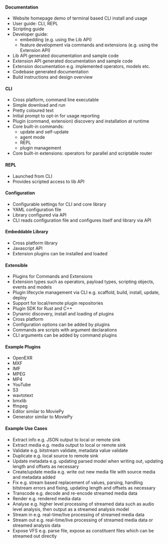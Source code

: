 #### Documentation
- Website homepage demo of terminal based CLI install and usage
- User guide: CLI, REPL
- Scripting guide
- Developer guide: 
    - embedding (e.g. using the Lib API)
    - feature development via commands and extensions (e.g. using the Extension API)
- Lib API generated documentation and sample code
- Extension API generated documentation and sample code
- Extension documentation e.g. implemented operators, models etc.
- Codebase generated documentation
- Build instructions and design overview

#### CLI
- Cross platform, command line executable
- Simple download and run
- Pretty coloured text
- Initial prompt to opt-in for usage reporting
- Plugin (command, extension) discovery and installation at runtime
- Core built-in commands:
	- update and self-update
	- agent mode
	- REPL
	- plugin management
- Core built-in extensions: operators for parallel and scriptable router

#### REPL
- Launched from CLI
- Provides scripted access to lib API

#### Configuration
- Configurable settings for CLI and core library
- YAML configuration file
- Library configured via API
- CLI reads configuration file and configures itself and library via API

#### Embeddable Library
- Cross platform library
- Javascript API
- Extension plugins can be installed and loaded

#### Extensible
- Plugins for Commands and Extensions
- Extension types such as operators, payload types, scripting objects, events and models
- Plugin lifecycle management via CLI e.g. scaffold, build, install, update, deploy
- Support for local/remote plugin repositories
- Plugin SDK for Rust and C++
- Dynamic discovery, install and loading of plugins
- Cross platform
- Configuration options can be added by plugins
- Commands are scripts with argument declarations
- CLI arguments can be added by command plugins

#### Example Plugins

- OpenEXR
- MXF
- IMF
- MPEG
- MP4
- YouTube 
- S3
- wavtotext
- bmxlib
- ffmpeg
- Editor similar to MoviePy
- Generator similar to MoviePy

#### Example Use Cases

- Extract info e.g. JSON output to local or remote sink
- Extract media e.g. media output to local or remote sink
- Validate e.g. bitstream validate, metadata value validate
- Duplicate e.g. local source to remote sink
- Update metadata e.g. updating parsed model when writing out, updating length and offsets as necessary
- Create/update media e.g. write out new media file with source media and metadata added
- Fix e.g. stream based replacement of values, parsing, handling bitstream errors and fixing, updating length and offsets as necessary
- Transcode e.g. decode and re-encode streamed media data
- Render e.g. rendered media data
- Analyse e.g. higher level processing of streamed data such as audio level analysis, then output as a streamed analysis model
- Stream in e.g. real-time/live processing of streamed media data
- Stream out e.g. real-time/live processing of streamed media data or streamed analysis data
- Expose VFS e.g. parse file, expose as constituent files which can be streamed out directly


